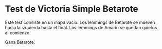 # Test de Victoria Simple Betarote

Este test consiste en un mapa vacio. Los lemmings de Betarote se mueven hacia la izquierda hasta el final.
Los lemmings de Amarin se quedan quietos al comienzo.

Gana Betarote.
